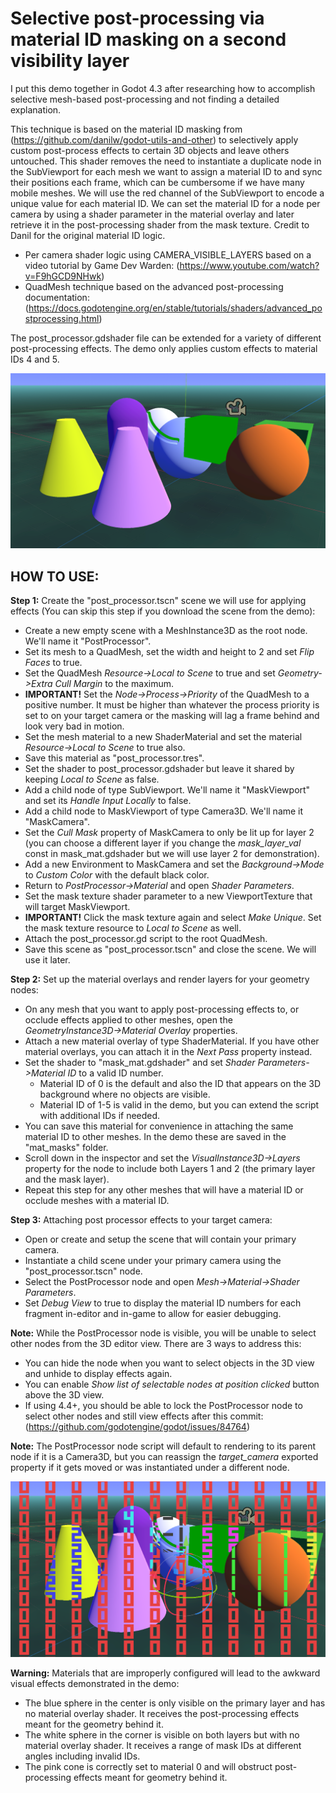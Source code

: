 # Selective post-processing via material ID masking on a second visibility layer

I put this demo together in Godot 4.3 after researching how to accomplish selective mesh-based post-processing and not finding a detailed explanation.

This technique is based on the material ID masking from (https://github.com/danilw/godot-utils-and-other) to selectively apply custom post-process effects to certain 3D objects and leave others untouched.  This shader removes the need to instantiate a duplicate node in the SubViewport for each mesh we want to assign a material ID to and sync their positions each frame, which can be cumbersome if we have many mobile meshes.  We will use the red channel of the SubViewport to encode a unique value for each material ID.  We can set the material ID for a node per camera by using a shader parameter in the material overlay and later retrieve it in the post-processing shader from the mask texture.  Credit to Danil for the original material ID logic.

- Per camera shader logic using CAMERA_VISIBLE_LAYERS based on a video tutorial by Game Dev Warden: (https://www.youtube.com/watch?v=F9hGCD9NHwk)
- QuadMesh technique based on the advanced post-processing documentation: (https://docs.godotengine.org/en/stable/tutorials/shaders/advanced_postprocessing.html)

The post_processor.gdshader file can be extended for a variety of different post-processing effects. The demo only applies custom effects to material IDs 4 and 5.

<img src="media/screenshot_1.png">

## HOW TO USE:

**Step 1:** Create the "post_processor.tscn" scene we will use for applying effects (You can skip this step if you download the scene from the demo):
- Create a new empty scene with a MeshInstance3D as the root node. We'll name it "PostProcessor".
- Set its mesh to a QuadMesh, set the width and height to 2 and set *Flip Faces* to true.
- Set the QuadMesh *Resource->Local to Scene* to true and set *Geometry->Extra Cull Margin* to the maximum.
- **IMPORTANT!** Set the *Node->Process->Priority* of the QuadMesh to a positive number. It must be higher than whatever the process priority is set to on your target camera or the masking will lag a frame behind and look very bad in motion.
- Set the mesh material to a new ShaderMaterial and set the material *Resource->Local to Scene* to true also.
- Save this material as "post_processor.tres".
- Set the shader to post_processor.gdshader but leave it shared by keeping *Local to Scene* as false.
- Add a child node of type SubViewport. We'll name it "MaskViewport" and set its *Handle Input Locally* to false.
- Add a child node to MaskViewport of type Camera3D. We'll name it "MaskCamera".
- Set the *Cull Mask* property of MaskCamera to only be lit up for layer 2 (you can choose a different layer if you change the *mask_layer_val* const in mask_mat.gdshader but we will use layer 2 for demonstration).
- Add a new Environment to MaskCamera and set the *Background->Mode* to *Custom Color* with the default black color.
- Return to *PostProcessor->Material* and open *Shader Parameters*.
- Set the mask texture shader parameter to a new ViewportTexture that will target MaskViewport.
- **IMPORTANT!** Click the mask texture again and select *Make Unique*. Set the mask texture resource to *Local to Scene* as well.
- Attach the post_processor.gd script to the root QuadMesh.
- Save this scene as "post_processor.tscn" and close the scene. We will use it later.

**Step 2:** Set up the material overlays and render layers for your geometry nodes:
- On any mesh that you want to apply post-processing effects to, or occlude effects applied to other meshes, open the *GeometryInstance3D->Material Overlay* properties.
- Attach a new material overlay of type ShaderMaterial. If you have other material overlays, you can attach it in the *Next Pass* property instead.
- Set the shader to "mask_mat.gdshader" and set *Shader Parameters->Material ID* to a valid ID number.
	- Material ID of 0 is the default and also the ID that appears on the 3D background where no objects are visible.
	- Material ID of 1-5 is valid in the demo, but you can extend the script with additional IDs if needed.
- You can save this material for convenience in attaching the same material ID to other meshes. In the demo these are saved in the "mat_masks" folder.
- Scroll down in the inspector and set the *VisualInstance3D->Layers* property for the node to include both Layers 1 and 2 (the primary layer and the mask layer).
- Repeat this step for any other meshes that will have a material ID or occlude meshes with a material ID.

**Step 3:** Attaching post processor effects to your target camera:
- Open or create and setup the scene that will contain your primary camera.
- Instantiate a child scene under your primary camera using the "post_processor.tscn" node.
- Select the PostProcessor node and open *Mesh->Material->Shader Parameters*.
- Set *Debug View* to true to display the material ID numbers for each fragment in-editor and in-game to allow for easier debugging.

**Note:** While the PostProcessor node is visible, you will be unable to select other nodes from the 3D editor view. There are 3 ways to address this:
- You can hide the node when you want to select objects in the 3D view and unhide to display effects again.
- You can enable *Show list of selectable nodes at position clicked* button above the 3D view.
- If using 4.4+, you should be able to lock the PostProcessor node to select other nodes and still view effects after this commit: (https://github.com/godotengine/godot/issues/84764)

**Note:** The PostProcessor node script will default to rendering to its parent node if it is a Camera3D, but you can reassign the *target_camera* exported property if it gets moved or was instantiated under a different node.

<img src="media/screenshot_3.png">

**Warning:** Materials that are improperly configured will lead to the awkward visual effects demonstrated in the demo:
- The blue sphere in the center is only visible on the primary layer and has no material overlay shader. It receives the post-processing effects meant for the geometry behind it.
- The white sphere in the corner is visible on both layers but with no material overlay shader. It receives a range of mask IDs at different angles including invalid IDs.
- The pink cone is correctly set to material 0 and will obstruct post-processing effects meant for geometry behind it.
